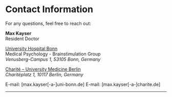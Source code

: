 # Contact Information

For any questions, feel free to reach out:

**Max Kayser**  
Resident Doctor

[ University Hospital Bonn](http://www.ukbonn.de/brainstimulation)<br>
Medical Psychology - Brainstimulation Group<br>
*Venusberg-Campus 1, 53105 Bonn, Germany*

[Charité – University Medicine Berlin](https://www.charite.de/en/)  <br>
*Charitéplatz 1, 10117 Berlin, Germany*

E-mail: [max.kayser[-a-]uni-bonn.de]
E-mail: [max.kayser[-a-]charite.de]  

---
